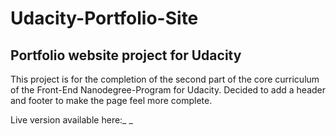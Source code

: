 # Udacity-Portfolio-Site

**Portfolio website project for Udacity**
----------------------

This project is for the completion of the second part of the core curriculum of the Front-End Nanodegree-Program for Udacity. Decided to add a header and footer to make the page feel more complete.


Live version available here:_ _

